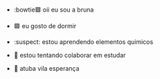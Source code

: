 - :bowtie:green_square: oii eu sou a bruna 

- :purple_square: eu gosto de dormir

- :suspect: estou aprendendo elementos quimicos

- 💞️ estou tentando colaborar em estudar

- :black_flag: atuba vila esperança


